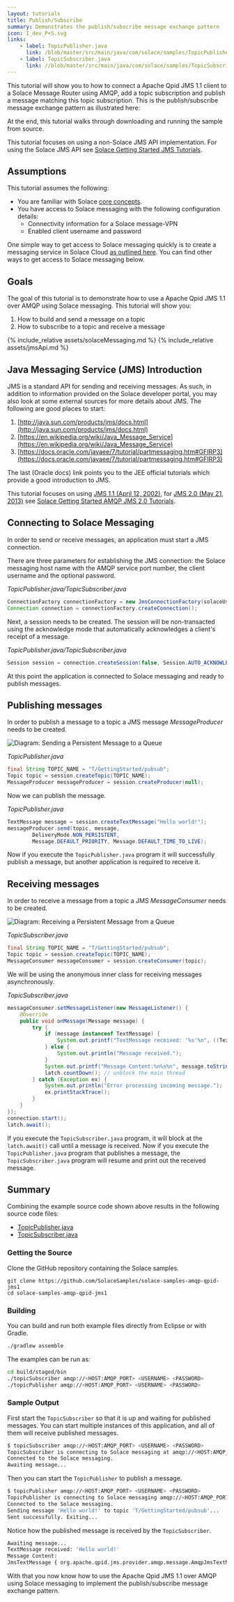 ```yaml
---
layout: tutorials
title: Publish/Subscribe
summary: Demonstrates the publish/subscribe message exchange pattern
icon: I_dev_P+S.svg
links:
    - label: TopicPublisher.java
      link: /blob/master/src/main/java/com/solace/samples/TopicPublisher.java
    - label: TopicSubscriber.java
      link: //blob/master/src/main/java/com/solace/samples/TopicSubscriber.java
---
```


This tutorial will show you to how to connect a Apache Qpid JMS 1.1 client to a Solace Message Router using AMQP, add a topic subscription and publish a message matching this topic subscription. This is the publish/subscribe message exchange pattern as illustrated here:

At the end, this tutorial walks through downloading and running the sample from source.

This tutorial focuses on using a non-Solace JMS API implementation. For using the Solace JMS API see [Solace Getting Started JMS Tutorials](../../solace-samples-jms/).

## Assumptions

This tutorial assumes the following:

*   You are familiar with Solace [core concepts](https://docs.solace.com/PubSub-Basics/Core-Concepts.htm).
*   You have access to Solace messaging with the following configuration details:
    *   Connectivity information for a Solace message-VPN
    *   Enabled client username and password

One simple way to get access to Solace messaging quickly is to create a messaging service in Solace Cloud [as outlined here](https://solace.com/cloud/). You can find other ways to get access to Solace messaging below.

## Goals

The goal of this tutorial is to demonstrate how to use a Apache Qpid JMS 1.1 over AMQP using Solace messaging. This tutorial will show you:

1. How to build and send a message on a topic
2. How to subscribe to a topic and receive a message

{% include_relative assets/solaceMessaging.md %}
{% include_relative assets/jmsApi.md %}

## Java Messaging Service (JMS) Introduction

JMS is a standard API for sending and receiving messages. As such, in addition to information provided on the Solace developer portal, you may also look at some external sources for more details about JMS. The following are good places to start:

1. [http://java.sun.com/products/jms/docs.html](http://java.sun.com/products/jms/docs.html)
2. [https://en.wikipedia.org/wiki/Java_Message_Service](https://en.wikipedia.org/wiki/Java_Message_Service)
3. [https://docs.oracle.com/javaee/7/tutorial/partmessaging.htm#GFIRP3](https://docs.oracle.com/javaee/7/tutorial/partmessaging.htm#GFIRP3)

The last (Oracle docs) link points you to the JEE official tutorials which provide a good introduction to JMS.

This tutorial focuses on using [JMS 1.1 (April 12, 2002)](https://download.oracle.com/otndocs/jcp/7195-jms-1.1-fr-spec-oth-JSpec/), for [JMS 2.0 (May 21, 2013)](https://download.oracle.com/otndocs/jcp/jms-2_0-fr-spec/) see [Solace Getting Started AMQP JMS 2.0 Tutorials](../../solace-samples-amqp-qpid-jms2/).


## Connecting to Solace Messaging

In order to send or receive messages, an application must start a JMS connection.

There are three parameters for establishing the JMS connection: the Solace messaging host name with the AMQP service port number, the client username and the optional password.

*TopicPublisher.java/TopicSubscriber.java*
```java
ConnectionFactory connectionFactory = new JmsConnectionFactory(solaceUsername, solacePassword, solaceHost);
Connection connection = connectionFactory.createConnection();
```

Next, a session needs to be created. The session will be non-transacted using the acknowledge mode that automatically acknowledges a client's receipt of a message.

*TopicPublisher.java/TopicSubscriber.java*
```java
Session session = connection.createSession(false, Session.AUTO_ACKNOWLEDGE);
```

At this point the application is connected to Solace messaging and ready to publish messages.

## Publishing messages

In order to publish a message to a topic a JMS message *MessageProducer* needs to be created.

![Diagram: Sending a Persistent Message to a Queue](../../../images/diagrams/persistence-with-queues-details-2.png)

*TopicPublisher.java*
```java
final String TOPIC_NAME = "T/GettingStarted/pubsub";
Topic topic = session.createTopic(TOPIC_NAME);
MessageProducer messageProducer = session.createProducer(null);
```

Now we can publish the message.

*TopicPublisher.java*
```java
TextMessage message = session.createTextMessage("Hello world!");
messageProducer.send(topic, message,
        DeliveryMode.NON_PERSISTENT,
        Message.DEFAULT_PRIORITY, Message.DEFAULT_TIME_TO_LIVE);
```

Now if you execute the `TopicPublisher.java` program it will successfully publish a message, but another application is required to receive it.

## Receiving messages

In order to receive a message from a topic a JMS *MessageConsumer* needs to be created.

![Diagram: Receiving a Persistent Message from a Queue](../../../images/diagrams/persistence-with-queues-details-1.png)

*TopicSubscriber.java*
```java
final String TOPIC_NAME = "T/GettingStarted/pubsub";
Topic topic = session.createTopic(TOPIC_NAME);
MessageConsumer messageConsumer = session.createConsumer(topic);
```

We will be using the anonymous inner class for receiving messages asynchronously.

*TopicSubscriber.java*
```java
messageConsumer.setMessageListener(new MessageListener() {
    @Override
    public void onMessage(Message message) {
        try {
            if (message instanceof TextMessage) {
                System.out.printf("TextMessage received: '%s'%n", ((TextMessage) message).getText());
            } else {
                System.out.println("Message received.");
            }
            System.out.printf("Message Content:%n%s%n", message.toString());
            latch.countDown(); // unblock the main thread
        } catch (Exception ex) {
            System.out.println("Error processing incoming message.");
            ex.printStackTrace();
        }
    }
});
connection.start();
latch.await();
```

If you execute the `TopicSubscriber.java` program, it will block at the `latch.await()` call until a message is received. Now if you execute the `TopicPublisher.java` program that publishes a message, the `TopicSubscriber.java` program will resume and print out the received message.

## Summary

Combining the example source code shown above results in the following source code files:

* [TopicPublisher.java](https://github.com/SolaceSamples/solace-samples-amqp-qpid-jms1/blob/master/src/main/java/com/solace/samples/TopicPublisher.java)
* [TopicSubscriber.java](https://github.com/SolaceSamples/solace-samples-amqp-qpid-jms1//blob/master/src/main/java/com/solace/samples/TopicSubscriber.java)

### Getting the Source

Clone the GitHub repository containing the Solace samples.

```
git clone https://github.com/SolaceSamples/solace-samples-amqp-qpid-jms1
cd solace-samples-amqp-qpid-jms1
```

### Building

You can build and run both example files directly from Eclipse or with Gradle.

```sh
./gradlew assemble
```

The examples can be run as:

```sh
cd build/staged/bin
./topicSubscriber amqp://<HOST:AMQP_PORT> <USERNAME> <PASSWORD>
./topicPublisher amqp://<HOST:AMQP_PORT> <USERNAME> <PASSWORD>
```

### Sample Output

First start the `TopicSubscriber` so that it is up and waiting for published messages. You can start multiple instances of this application, and all of them will receive published messages.

```sh
$ topicSubscriber amqp://<HOST:AMQP_PORT> <USERNAME> <PASSWORD>
TopicSubscriber is connecting to Solace messaging at amqp://<HOST:AMQP_PORT>...
Connected to the Solace messaging.
Awaiting message...
```

Then you can start the `TopicPublisher` to publish a message.
```sh
$ topicPublisher amqp://<HOST:AMQP_PORT> <USERNAME> <PASSWORD>
TopicPublisher is connecting to Solace messaging amqp://<HOST:AMQP_PORT>...
Connected to the Solace messaging.
Sending message 'Hello world!' to topic 'T/GettingStarted/pubsub'...
Sent successfully. Exiting...
```

Notice how the published message is received by the `TopicSubscriber`.

```sh
Awaiting message...
TextMessage received: 'Hello world!'
Message Content:
JmsTextMessage { org.apache.qpid.jms.provider.amqp.message.AmqpJmsTextMessageFacade@18c1752a }
```

With that you now know how to use the Apache Qpid JMS 1.1 over AMQP using Solace messaging to implement the publish/subscribe message exchange pattern.